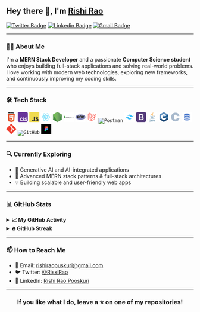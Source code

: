 ## Hey there 👋, I'm [Rishi Rao](https://www.linkedin.com/in/rishipooskuri)

[![Twitter Badge](https://img.shields.io/badge/-@RisxiRao-00acee?style=flat-square&logo=Twitter&logoColor=white&link=https://twitter.com/RisxiRao)](https://twitter.com/RisxiRao)
[![Linkedin Badge](https://img.shields.io/badge/-Rishi%20Rao%20Pooskuri-0e76a8?style=flat-square&logo=Linkedin&logoColor=white&link=https://linkedin.com/in/rishipooskuri)](https://linkedin.com/in/rishipooskuri)
[![Gmail Badge](https://img.shields.io/badge/-rishiraopuskuri@gmail.com-c14438?style=flat-square&logo=Gmail&logoColor=white)](mailto:rishiraopuskuri@gmail.com)

---

### 👨‍💻 About Me

I'm a **MERN Stack Developer** and a passionate **Computer Science student** who enjoys building full-stack applications and solving real-world problems.  
I love working with modern web technologies, exploring new frameworks, and continuously improving my coding skills.

---

### 🛠️ Tech Stack

<code><img height="27" src="https://raw.githubusercontent.com/github/explore/master/topics/html/html.png" alt="HTML"></code>
<code><img height="27" src="https://raw.githubusercontent.com/github/explore/master/topics/css/css.png" alt="CSS"></code>
<code><img height="27" src="https://raw.githubusercontent.com/github/explore/master/topics/javascript/javascript.png" alt="JavaScript"></code>
<code><img height="27" src="https://raw.githubusercontent.com/github/explore/master/topics/react/react.png" alt="React"></code>
<code><img height="27" src="https://raw.githubusercontent.com/github/explore/master/topics/nodejs/nodejs.png" alt="Node.js"></code>
<code><img height="27" src="https://raw.githubusercontent.com/github/explore/master/topics/mongodb/mongodb.png" alt="MongoDB"></code>
<code><img height="27" src="https://raw.githubusercontent.com/github/explore/master/topics/php/php.png" alt="PHP"></code>
<code><img height="27" src="https://raw.githubusercontent.com/github/explore/master/topics/laravel/laravel.png" alt="Laravel"></code>
<code><img height="27" src="https://seeklogo.com/images/P/postman-logo-0087CA0D15-seeklogo.com.png" alt="Postman"></code>
<code><img height="27" src="https://raw.githubusercontent.com/github/explore/master/topics/tailwind/tailwind.png" alt="Tailwind CSS"></code>
<code><img height="27" src="https://raw.githubusercontent.com/github/explore/master/topics/bootstrap/bootstrap.png" alt="Bootstrap"></code>
<code><img height="27" src="https://raw.githubusercontent.com/github/explore/master/topics/java/java.png" alt="Java"></code>
<code><img height="27" src="https://raw.githubusercontent.com/github/explore/master/topics/cpp/cpp.png" alt="C++"></code>
<code><img height="27" src="https://raw.githubusercontent.com/github/explore/master/topics/c/c.png" alt="C"></code>
<code><img height="27" src="https://raw.githubusercontent.com/github/explore/master/topics/sql/sql.png" alt="SQL"></code>
<code><img height="27" src="https://raw.githubusercontent.com/github/explore/master/topics/git/git.png" alt="Git"></code>
<code><img height="27" src="https://icones.pro/wp-content/uploads/2021/06/icone-github-violet.png" alt="GitHub"></code>
<code><img height="27" src="https://raw.githubusercontent.com/github/explore/master/topics/figma/figma.png" alt="Figma"></code>

---

### 🔍 Currently Exploring

- 🚀 Generative AI and AI-integrated applications  
- 🌱 Advanced MERN stack patterns & full-stack architectures  
- 💡 Building scalable and user-friendly web apps  

---

### 📊 GitHub Stats

<details>
  <summary><b>📈 My GitHub Activity</b></summary>

  <br />
  <img height="180em" src="https://github-readme-stats.vercel.app/api?username=rishipooskuri&show_icons=true&hide_border=true&count_private=true&include_all_commits=true" />
  <img height="180em" src="https://github-readme-stats.vercel.app/api/top-langs/?username=rishipooskuri&layout=compact&langs_count=8&hide_border=true" />
</details>

<details>
  <summary><b>🔥 GitHub Streak</b></summary>
  <br />
  <img height="180em" src="https://github-readme-streak-stats.herokuapp.com?user=rishipooskuri&theme=dark&hide_border=true" />
</details>

---

### 📫 How to Reach Me

- 📧 Email: [rishiraopuskuri@gmail.com](mailto:rishiraopuskuri@gmail.com)  
- 🐦 Twitter: [@RisxiRao](https://twitter.com/RisxiRao)  
- 💼 LinkedIn: [Rishi Rao Pooskuri](https://linkedin.com/in/rishipooskuri)  

---

<div align="center">

### If you like what I do, leave a ⭐️ on one of my repositories!

</div>
